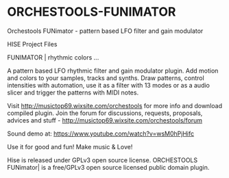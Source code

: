 # ORCHESTOOLS-FUNIMATOR
Orchestools FUNimator - pattern based LFO filter and gain modulator

HISE Project Files

FUNIMATOR | rhythmic colors ...

A pattern based LFO rhythmic filter and gain modulator plugin. Add motion and colors to your samples, tracks and synths. Draw patterns, control intensities with automation, use it as a filter with 13 modes or as a audio slicer and trigger the patterns with MIDI notes.

Visit http://musictop69.wixsite.com/orchestools for more info and download compiled plugin. Join the forum for discussions, requests, proposals, advices and stuff - http://musictop69.wixsite.com/orchestools/forum

Sound demo at: https://www.youtube.com/watch?v=wsM0hPjHifc

Use it for good and fun! Make music & Love!

Hise is released under GPLv3 open source license. ORCHESTOOLS FUNimator| is a free/GPLv3 open source licensed public domain plugin.
